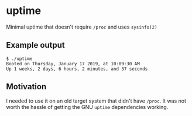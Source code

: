 # uptime
Minimal uptime that doesn't require `/proc` and uses `sysinfo(2)`

## Example output
```
$ ./uptime 
Booted on Thursday, January 17 2019, at 10:09:30 AM
Up 1 weeks, 2 days, 6 hours, 2 minutes, and 37 seconds
```

## Motivation
I needed to use it on an old target system that didn't have `/proc`. It was not
worth the hassle of getting the GNU `uptime` dependencies working.

